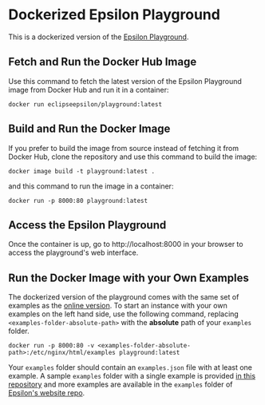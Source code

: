 # Dockerized Epsilon Playground

This is a dockerized version of the [Epsilon Playground](https://eclipse.org/epsilon/live).

## Fetch and Run the Docker Hub Image

Use this command to fetch the latest version of the Epsilon Playground image from Docker Hub and run it in a container:

```shell
docker run eclipseepsilon/playground:latest
```

## Build and Run the Docker Image

If you prefer to build the image from source instead of fetching it from Docker Hub, clone the repository and use this command to build the image:

```shell
docker image build -t playground:latest .
```

and this command to run the image in a container:

```shell
docker run -p 8000:80 playground:latest
```

## Access the Epsilon Playground

Once the container is up, go to http://localhost:8000 in your browser to access the playground's web interface.

## Run the Docker Image with your Own Examples

The dockerized version of the playground comes with the same set of examples as the [online version](https://eclipse.org/epsilon/live). To start an instance with your own examples on the left hand side, use the following command, replacing `<examples-folder-absolute-path>` with the **absolute** path of your `examples` folder.

```shell
docker run -p 8000:80 -v <examples-folder-absolute-path>:/etc/nginx/html/examples playground:latest
```

Your `examples` folder should contain an `examples.json` file with at least one example. A sample `examples` folder with a single example is provided [in this repository](examples) and more examples are available in the `examples` folder of [Epsilon's website repo](https://git.eclipse.org/c/www.eclipse.org/epsilon.git/tree/live/examples).
